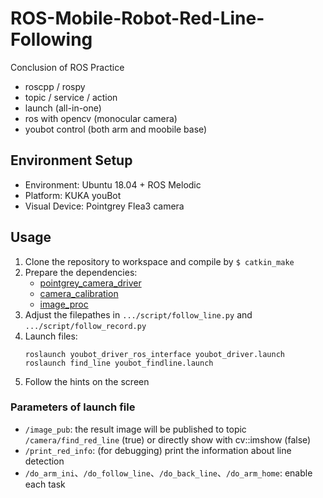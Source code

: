 # ROS-Mobile-Robot-Red-Line-Following

Conclusion of ROS Practice

+ roscpp / rospy
+ topic / service / action
+ launch (all-in-one)
+ ros with opencv (monocular camera)
+ youbot control (both arm and moobile base)

## Environment Setup

- Environment: Ubuntu 18.04 + ROS Melodic
- Platform: KUKA youBot
- Visual Device: Pointgrey Flea3 camera 

## Usage

1. Clone the repository to workspace and compile by `$ catkin_make`
2. Prepare the dependencies:
    - [pointgrey_camera_driver](http://wiki.ros.org/pointgrey_camera_driver)
    - [camera_calibration](http://wiki.ros.org/camera_calibration)
    - [image_proc](http://wiki.ros.org/image_proc)
3. Adjust the filepathes in `.../script/follow_line.py` and `.../script/follow_record.py`
4. Launch files: 
    ```
    roslaunch youbot_driver_ros_interface youbot_driver.launch
    roslaunch find_line youbot_findline.launch
    ```
5. Follow the hints on the screen

### Parameters of launch file

+ ```/image_pub```: the result image will be published to topic `/camera/find_red_line` (true) or directly show with cv::imshow (false)
+ ```/print_red_info```: (for debugging) print the information about line detection 
+ ```/do_arm_ini```、```/do_follow_line```、```/do_back_line```、```/do_arm_home```: enable each task

